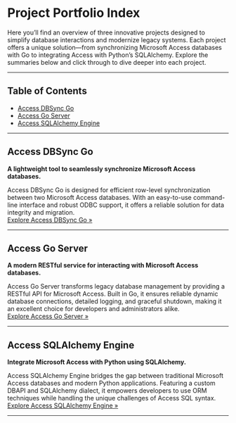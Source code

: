 # Project Portfolio Index

Here you’ll find an overview of three innovative projects designed to simplify database interactions and modernize legacy systems. Each project offers a unique solution—from synchronizing Microsoft Access databases with Go to integrating Access with Python’s SQLAlchemy. Explore the summaries below and click through to dive deeper into each project.

---

## Table of Contents

- [Access DBSync Go](#access-dbsync-go)
- [Access Go Server](#access-go-server)
- [Access SQLAlchemy Engine](#access-sqlalchemy-engine)

---

## Access DBSync Go

**A lightweight tool to seamlessly synchronize Microsoft Access databases.**

Access DBSync Go is designed for efficient row-level synchronization between two Microsoft Access databases. With an easy-to-use command-line interface and robust ODBC support, it offers a reliable solution for data integrity and migration.  
[Explore Access DBSync Go »](./access-dbsync-go.md)

---

## Access Go Server

**A modern RESTful service for interacting with Microsoft Access databases.**

Access Go Server transforms legacy database management by providing a RESTful API for Microsoft Access. Built in Go, it ensures reliable dynamic database connections, detailed logging, and graceful shutdown, making it an excellent choice for developers and administrators alike.  
[Explore Access Go Server »](./access-go-server.md)

---

## Access SQLAlchemy Engine

**Integrate Microsoft Access with Python using SQLAlchemy.**

Access SQLAlchemy Engine bridges the gap between traditional Microsoft Access databases and modern Python applications. Featuring a custom DBAPI and SQLAlchemy dialect, it empowers developers to use ORM techniques while handling the unique challenges of Access SQL syntax.  
[Explore Access SQLAlchemy Engine »](./access-sqlalchemy-engine.md)

---

